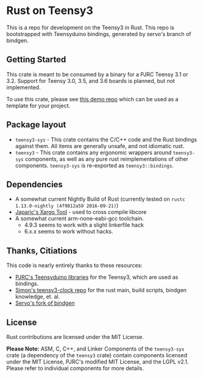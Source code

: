 # Rust on Teensy3

This is a repo for development on the Teensy3 in Rust. This repo is bootstrapped
with Teensyduino bindings, generated by servo's branch of bindgen.

## Getting Started

This crate is meant to be consumed by a binary for a PJRC Teensy 3.1 or 3.2. Support for Teensy 3.0, 3.5, and 3.6 boards is planned, but not implemented.

To use this crate, please see [this demo repo](https://github.com/jamesmunns/teensy3-rs-demo) which can be used as a template for your project.


## Package layout

* `teensy3-sys` - This crate contains the C/C++ code and the Rust bindings against them. All items are generally unsafe, and not idiomatic rust.
* `teensy3` - This crate contains any ergonomic wrappers around `teensy3-sys` components, as well as any pure rust reimplementations of other components. `teensy3-sys` is re-exported as `teensy3::bindings`.

## Dependencies

* A somewhat current Nightly Build of Rust (currently tested on `rustc 1.13.0-nightly (4f9812a59 2016-09-21)`)
* [Japaric's Xargo Tool](https://github.com/japaric/xargo) - used to cross compile libcore
* A somewhat current arm-none-eabi-gcc toolchain.
    * 4.9.3 seems to work with a slight linkerfile hack
    * 6.x.x seems to work without hacks.

## Thanks, Citiations

This code is nearly entirely thanks to these resources:

* [PJRC's Teensyduino libraries](https://github.com/PaulStoffregen/cores) for the Teensy3, which are used as bindings.
* [Simon's teensy3-clock repo](https://github.com/SimonSapin/teensy-clock) for the rust main, build scripts, bindgen knowledge, et. al.
* [Servo's fork of bindgen](https://github.com/servo/rust-bindgen)

## License

Rust contributions are licensed under the MIT License.

**Please Note:** ASM, C, C++, and Linker Components of the `teensy3-sys` crate (a dependency of the `teensy3` crate) contain components licensed under the MIT License, PJRC's modified MIT License, and the LGPL v2.1. Please refer to individual components for more details.